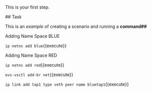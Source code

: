 This is your first step.

## Task

This is an _example_ of creating a scenario and running a **command##**

Adding Name Space BLUE

`ip netns add blue`{{execute}}

Adding Name Space RED

`ip netns add red`{{execute}}

`ovs-vsctl add-br net`{{execute}}

`ip link add tap1 type veth peer name bluetap1`{{execute}}
